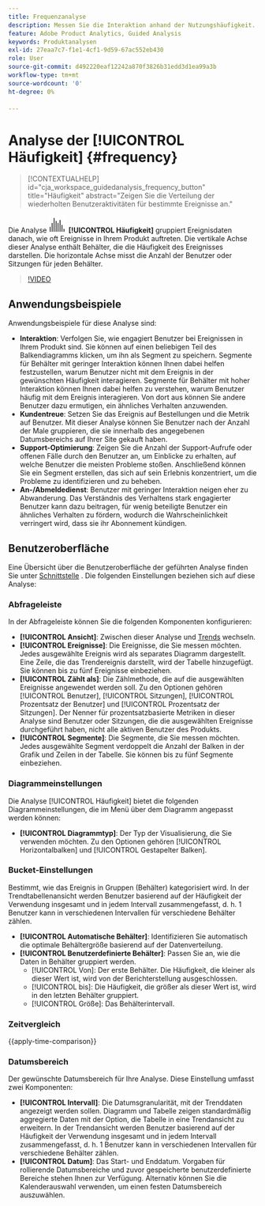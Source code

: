 ```yaml
---
title: Frequenzanalyse
description: Messen Sie die Interaktion anhand der Nutzungshäufigkeit.
feature: Adobe Product Analytics, Guided Analysis
keywords: Produktanalysen
exl-id: 27eaa7c7-f1e1-4cf1-9d59-67ac552eb430
role: User
source-git-commit: d492220eaf12242a870f3826b31edd3d1ea99a3b
workflow-type: tm+mt
source-wordcount: '0'
ht-degree: 0%

---
```


# Analyse der [!UICONTROL Häufigkeit] {#frequency}

<!-- markdownlint-disable MD034 -->

>[!CONTEXTUALHELP]
>id="cja_workspace_guidedanalysis_frequency_button"
>title="Häufigkeit"
>abstract="Zeigen Sie die Verteilung der wiederholten Benutzeraktivitäten für bestimmte Ereignisse an."

<!-- markdownlint-enable MD034 -->

Die Analyse ![Häufigkeit](/help/assets/icons/Histogram.svg) **[!UICONTROL Häufigkeit]** gruppiert Ereignisdaten danach, wie oft Ereignisse in Ihrem Produkt auftreten. Die vertikale Achse dieser Analyse enthält Behälter, die die Häufigkeit des Ereignisses darstellen. Die horizontale Achse misst die Anzahl der Benutzer oder Sitzungen für jeden Behälter.

>[!VIDEO](https://video.tv.adobe.com/v/3428089/?learn=on)

## Anwendungsbeispiele

Anwendungsbeispiele für diese Analyse sind:

* **Interaktion**: Verfolgen Sie, wie engagiert Benutzer bei Ereignissen in Ihrem Produkt sind. Sie können auf einen beliebigen Teil des Balkendiagramms klicken, um ihn als Segment zu speichern. Segmente für Behälter mit geringer Interaktion können Ihnen dabei helfen festzustellen, warum Benutzer nicht mit dem Ereignis in der gewünschten Häufigkeit interagieren. Segmente für Behälter mit hoher Interaktion können Ihnen dabei helfen zu verstehen, warum Benutzer häufig mit dem Ereignis interagieren. Von dort aus können Sie andere Benutzer dazu ermutigen, ein ähnliches Verhalten anzuwenden.
* **Kundentreue**: Setzen Sie das Ereignis auf Bestellungen und die Metrik auf Benutzer. Mit dieser Analyse können Sie Benutzer nach der Anzahl der Male gruppieren, die sie innerhalb des angegebenen Datumsbereichs auf Ihrer Site gekauft haben.
* **Support-Optimierung**: Zeigen Sie die Anzahl der Support-Aufrufe oder offenen Fälle durch den Benutzer an, um Einblicke zu erhalten, auf welche Benutzer die meisten Probleme stoßen. Anschließend können Sie ein Segment erstellen, das sich auf sein Erlebnis konzentriert, um die Probleme zu identifizieren und zu beheben.
* **An-/Abmeldedienst**: Benutzer mit geringer Interaktion neigen eher zu Abwanderung. Das Verständnis des Verhaltens stark engagierter Benutzer kann dazu beitragen, für wenig beteiligte Benutzer ein ähnliches Verhalten zu fördern, wodurch die Wahrscheinlichkeit verringert wird, dass sie ihr Abonnement kündigen.

## Benutzeroberfläche

Eine Übersicht über die Benutzeroberfläche der geführten Analyse finden Sie unter [Schnittstelle](../overview.md#interface) . Die folgenden Einstellungen beziehen sich auf diese Analyse:

### Abfrageleiste

In der Abfrageleiste können Sie die folgenden Komponenten konfigurieren:

* **[!UICONTROL Ansicht]**: Zwischen dieser Analyse und [Trends](trends.md) wechseln.
* **[!UICONTROL Ereignisse]**: Die Ereignisse, die Sie messen möchten. Jedes ausgewählte Ereignis wird als separates Diagramm dargestellt. Eine Zeile, die das Trendereignis darstellt, wird der Tabelle hinzugefügt. Sie können bis zu fünf Ereignisse einbeziehen.
* **[!UICONTROL Zählt als]**: Die Zählmethode, die auf die ausgewählten Ereignisse angewendet werden soll. Zu den Optionen gehören [!UICONTROL Benutzer], [!UICONTROL Sitzungen], [!UICONTROL Prozentsatz der Benutzer] und [!UICONTROL Prozentsatz der Sitzungen]. Der Nenner für prozentsatzbasierte Metriken in dieser Analyse sind Benutzer oder Sitzungen, die die ausgewählten Ereignisse durchgeführt haben, nicht alle aktiven Benutzer des Produkts.
* **[!UICONTROL Segmente]**: Die Segmente, die Sie messen möchten. Jedes ausgewählte Segment verdoppelt die Anzahl der Balken in der Grafik und Zeilen in der Tabelle. Sie können bis zu fünf Segmente einbeziehen.

### Diagrammeinstellungen

Die Analyse [!UICONTROL Häufigkeit] bietet die folgenden Diagrammeinstellungen, die im Menü über dem Diagramm angepasst werden können:

* **[!UICONTROL Diagrammtyp]**: Der Typ der Visualisierung, die Sie verwenden möchten. Zu den Optionen gehören [!UICONTROL Horizontalbalken] und [!UICONTROL Gestapelter Balken].

### Bucket-Einstellungen

Bestimmt, wie das Ereignis in Gruppen (Behälter) kategorisiert wird. In der Trendtabellenansicht werden Benutzer basierend auf der Häufigkeit der Verwendung insgesamt und in jedem Intervall zusammengefasst, d. h. 1 Benutzer kann in verschiedenen Intervallen für verschiedene Behälter zählen.

* **[!UICONTROL Automatische Behälter]**: Identifizieren Sie automatisch die optimale Behältergröße basierend auf der Datenverteilung.
* **[!UICONTROL Benutzerdefinierte Behälter]**: Passen Sie an, wie die Daten in Behälter gruppiert werden.
   * [!UICONTROL Von]: Der erste Behälter. Die Häufigkeit, die kleiner als dieser Wert ist, wird von der Berichterstellung ausgeschlossen.
   * [!UICONTROL bis]: Die Häufigkeit, die größer als dieser Wert ist, wird in den letzten Behälter gruppiert.
   * [!UICONTROL Größe]: Das Behälterintervall.

### Zeitvergleich

{{apply-time-comparison}}

### Datumsbereich

Der gewünschte Datumsbereich für Ihre Analyse. Diese Einstellung umfasst zwei Komponenten:

* **[!UICONTROL Intervall]**: Die Datumsgranularität, mit der Trenddaten angezeigt werden sollen. Diagramm und Tabelle zeigen standardmäßig aggregierte Daten mit der Option, die Tabelle in eine Trendansicht zu erweitern. In der Trendansicht werden Benutzer basierend auf der Häufigkeit der Verwendung insgesamt und in jedem Intervall zusammengefasst, d. h. 1 Benutzer kann in verschiedenen Intervallen für verschiedene Behälter zählen.
* **[!UICONTROL Datum]**: Das Start- und Enddatum. Vorgaben für rollierende Datumsbereiche und zuvor gespeicherte benutzerdefinierte Bereiche stehen Ihnen zur Verfügung. Alternativ können Sie die Kalenderauswahl verwenden, um einen festen Datumsbereich auszuwählen.


<!--
## Example

See below foran example of the analysis.

![Frequency](../assets/frequency.png)

-->
